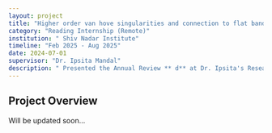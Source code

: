 ```yaml
---
layout: project
title: "Higher order van hove singularities and connection to flat bands"
category: "Reading Internship (Remote)"
institution: " Shiv Nadar Institute"
timeline: "Feb 2025 - Aug 2025"
date: 2024-07-01
supervisor: "Dr. Ipsita Mandal"
description: " Presented the Annual Review ** d** at Dr. Ipsita's Research group. "
---
```


## Project Overview

Will be updated soon...